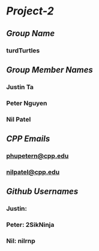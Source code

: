 # *Project-2*
## _Group Name_
### turdTurtles
###
###
###
## _Group Member Names_
### Justin Ta
### Peter Nguyen
### Nil Patel
###
###
###
## _CPP Emails_
### 
### phupetern@cpp.edu
### nilpatel@cpp.edu
###
###
###
## _Github Usernames_
### Justin: 
### Peter: 2SikNinja
### Nil: nilrnp
###
###
###

